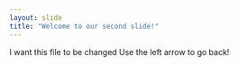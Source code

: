 ```yaml
---
layout: slide
title: "Welcome to our second slide!"
---
```

I want this file to be changed
Use the left arrow to go back!
